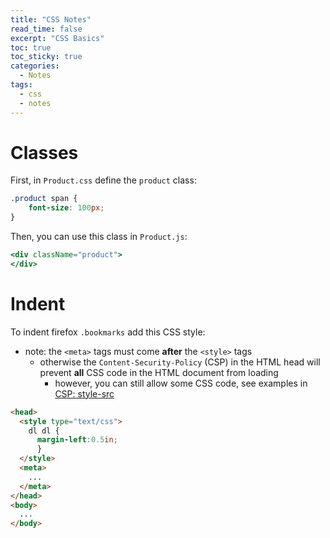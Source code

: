 ```yaml
---
title: "CSS Notes"
read_time: false
excerpt: "CSS Basics"
toc: true
toc_sticky: true
categories:
  - Notes
tags:
  - css
  - notes
---
```


# Classes 

First, in `Product.css` define the `product` class:
```css
.product span {
    font-size: 100px;
}
```

Then, you can use this class in `Product.js`:
```jsx
<div className="product">
</div>
```

# Indent

To indent firefox `.bookmarks` add this CSS style: 
- note: the `<meta>` tags must come **after** the `<style>` tags
  - otherwise the `Content-Security-Policy` (CSP) in the HTML head will prevent **all** CSS code in the HTML document from loading
    - however, you can still allow some CSS code, see examples in [CSP: style-src](https://developer.mozilla.org/en-US/docs/Web/HTTP/Headers/Content-Security-Policy/style-src)

```html
<head>
  <style type="text/css">
    dl dl {
      margin-left:0.5in;
      }
  </style>
  <meta>
    ...
  </meta>
</head>
<body>
  ...
</body>
```
